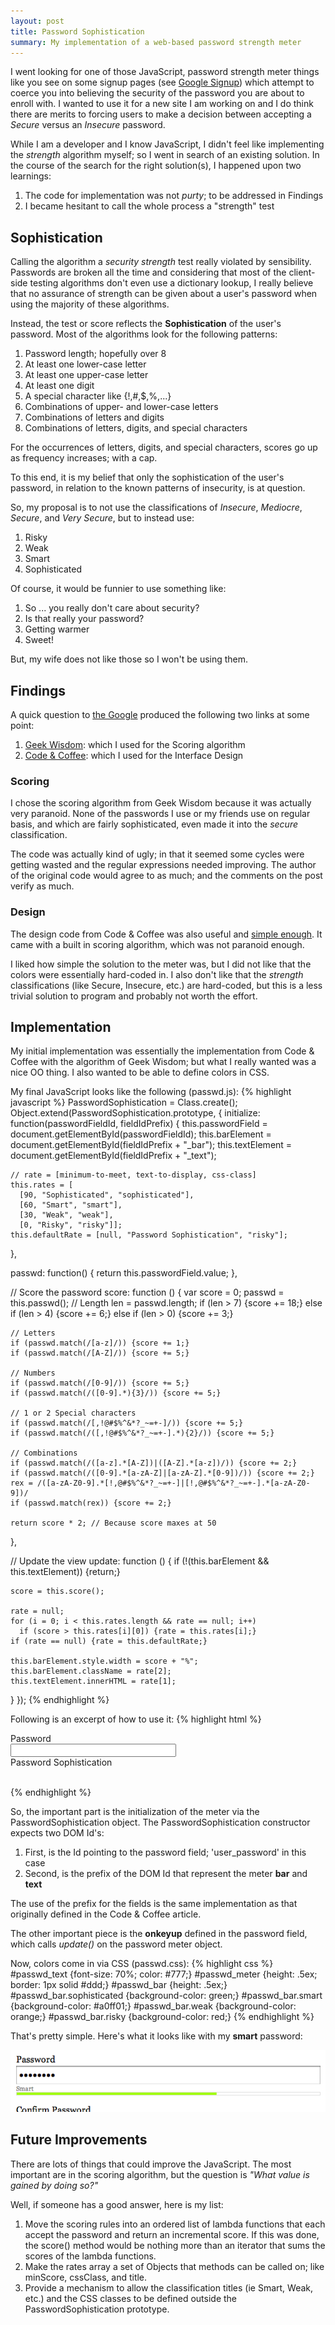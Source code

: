 ```yaml
---
layout: post
title: Password Sophistication
summary: My implementation of a web-based password strength meter
---
```


I went looking for one of those JavaScript, password strength meter things like you see on some signup pages (see [Google Signup](https://www.google.com/accounts/NewAccount)) which attempt to coerce you into believing the security of the password you are about to enroll with. I wanted to use it for a new site I am working on and I do think there are merits to forcing users to make a decision between accepting a _Secure_ versus an _Insecure_ password.

While I am a developer and I know JavaScript, I didn't feel like implementing the _strength_ algorithm myself; so I went in search of an existing solution. In the course of the search for the right solution(s), I happened upon two learnings:

1. The code for implementation was not _purty_; to be addressed in Findings
1. I became hesitant to call the whole process a "strength" test

## Sophistication

Calling the algorithm a _security strength_ test really violated by sensibility. Passwords are broken all the time and considering that most of the client-side testing algorithms don't even use a dictionary lookup, I really believe that no assurance of strength can be given about a user's password when using the majority of these algorithms.

Instead, the test or score reflects the **Sophistication** of the user's password. Most of the algorithms look for the following patterns:

1. Password length; hopefully over 8
1. At least one lower-case letter
1. At least one upper-case letter
1. At least one digit
1. A special character like {!,#,$,%,...} 
1. Combinations of upper- and lower-case letters 
1. Combinations of letters and digits
1. Combinations of letters, digits, and special characters

For the occurrences of letters, digits, and special characters, scores go up as frequency increases; with a cap.

To this end, it is my belief that only the sophistication of the user's password, in relation to the known patterns of insecurity, is at question.

So, my proposal is to not use the classifications of _Insecure_, _Mediocre_, _Secure_, and _Very Secure_, but to instead use:

1. Risky
1. Weak
1. Smart
1. Sophisticated

Of course, it would be funnier to use something like:

1. So ... you really don't care about security?
1. Is that really your password?
1. Getting warmer
1. Sweet!

But, my wife does not like those so I won't be using them.

## Findings

A quick question to [the Google](http://www.google.com/search?q=javascript+password+strength+meter) produced the following two links at some point:

1. [Geek Wisdom](http://www.geekwisdom.com/dyn/passwdmeter): which I used for the Scoring algorithm
1. [Code & Coffee](http://www.codeandcoffee.com/2007/06/27/how-to-make-a-password-strength-meter-like-google/): which I used for the Interface Design

### Scoring

I chose the scoring algorithm from Geek Wisdom because it was actually very paranoid. None of the passwords I use or my friends use on regular basis, and which are fairly sophisticated, even made it into the _secure_ classification.

The code was actually kind of ugly; in that it seemed some cycles were getting wasted and the regular expressions needed improving. The author of the original code would agree to as much; and the comments on the post verify as much.

### Design

The design code from Code & Coffee was also useful and [simple enough](http://www.codeandcoffee.com/wp-content/uploads/pwd_strength.js). It came with a built in scoring algorithm, which was not paranoid enough.

I liked how simple the solution to the meter was, but I did not like that the colors were essentially hard-coded in. I also don't like that the _strength_ classifications (like Secure, Insecure, etc.) are hard-coded, but this is a less trivial solution to program and probably not worth the effort.

## Implementation

My initial implementation was essentially the implementation from Code & Coffee with the algorithm of Geek Wisdom; but what I really wanted was a nice OO thing. I also wanted to be able to define colors in CSS.

My final JavaScript looks like the following (passwd.js):
{% highlight javascript %}
PasswordSophistication = Class.create();
Object.extend(PasswordSophistication.prototype, {
  initialize: function(passwordFieldId, fieldIdPrefix) {
    this.passwordField = document.getElementById(passwordFieldId);
    this.barElement = document.getElementById(fieldIdPrefix + "_bar");
    this.textElement = document.getElementById(fieldIdPrefix + "_text");

    // rate = [minimum-to-meet, text-to-display, css-class]
    this.rates = [
      [90, "Sophisticated", "sophisticated"],
      [60, "Smart", "smart"],
      [30, "Weak", "weak"],
      [0, "Risky", "risky"]];
    this.defaultRate = [null, "Password Sophistication", "risky"];
  },

  passwd: function() {
    return this.passwordField.value;
  },

  // Score the password
  score: function () {
    var score = 0;
    passwd = this.passwd();
    // Length
    len = passwd.length;
    if (len > 7) {score += 18;}
    else if (len > 4) {score += 6;}
    else if (len > 0) {score += 3;}

    // Letters
    if (passwd.match(/[a-z]/)) {score += 1;}
    if (passwd.match(/[A-Z]/)) {score += 5;}

    // Numbers
    if (passwd.match(/[0-9]/)) {score += 5;}
    if (passwd.match(/([0-9].*){3}/)) {score += 5;}

    // 1 or 2 Special characters
    if (passwd.match(/[,!@#$%^&*?_~=+-]/)) {score += 5;}
    if (passwd.match(/([,!@#$%^&*?_~=+-].*){2}/)) {score += 5;}

    // Combinations
    if (passwd.match(/([a-z].*[A-Z])|([A-Z].*[a-z])/)) {score += 2;}
    if (passwd.match(/([0-9].*[a-zA-Z]|[a-zA-Z].*[0-9])/)) {score += 2;}
    rex = /([a-zA-Z0-9].*[!,@#$%^&*?_~=+-]|[!,@#$%^&*?_~=+-].*[a-zA-Z0-9])/
    if (passwd.match(rex)) {score += 2;}
  
    return score * 2; // Because score maxes at 50
  },

  // Update the view
  update: function () {
    if (!(this.barElement && this.textElement)) {return;}

    score = this.score();

    rate = null;
    for (i = 0; i < this.rates.length && rate == null; i++)
      if (score > this.rates[i][0]) {rate = this.rates[i];}
    if (rate == null) {rate = this.defaultRate;}
 
    this.barElement.style.width = score + "%";
    this.barElement.className = rate[2];
    this.textElement.innerHTML = rate[1];
  }
});
{% endhighlight %}

Following is an excerpt of how to use it:
{% highlight html %}
<script src="/javascripts/passwd.js" type="text/javascript"></script>
<link href="/stylesheets/passwd.css" media="screen" rel="Stylesheet" type="text/css" />
<p>
  <div class='label'><label for='password'>Password</label></div>
  <div>
    <input id="user_password" name="user[password]"
      onkeyup="passwdMeter.update();"
      size="30" type="password" />
  </div>

  <div id='passwd_text'>Password Sophistication</div>
  <div id='passwd_meter'><div id='passwd_bar'>&nbsp;</div></div>
</p>
<script>
  passwdMeter = new PasswordSophistication('user_password', 'passwd');
</script>
{% endhighlight %}

So, the important part is the initialization of the meter via the PasswordSophistication object. The PasswordSophistication constructor expects two DOM Id's:

1. First, is the Id pointing to the password field; 'user\_password' in this case
1. Second, is the prefix of the DOM Id that represent the meter __bar__ and __text__

The use of the prefix for the fields is the same implementation as that originally defined in the Code & Coffee article.

The other important piece is the __onkeyup__ defined in the password field, which calls _update()_ on the password meter object.

Now, colors come in via CSS (passwd.css):
{% highlight css %}
#passwd_text {font-size: 70%; color: #777;}
#passwd_meter {height: .5ex; border: 1px solid #ddd;}
#passwd_bar {height: .5ex;}
#passwd_bar.sophisticated {background-color: green;}
#passwd_bar.smart {background-color: #a0ff01;}
#passwd_bar.weak {background-color: orange;}
#passwd_bar.risky {background-color: red;}
{% endhighlight %}

That's pretty simple. Here's what it looks like with my __smart__ password:

<img src="/images/articles/code/smart-passwd.png">

## Future Improvements

There are lots of things that could improve the JavaScript. The most important are in the scoring algorithm, but the question is _"What value is gained by doing so?"_

Well, if someone has a good answer, here is my list:

1. Move the scoring rules into an ordered list of lambda functions that each accept the password and return an incremental score. If this was done, the score() method would be nothing more than an iterator that sums the scores of the lambda functions.
1. Make the rates array a set of Objects that methods can be called on; like minScore, cssClass, and title.
1. Provide a mechanism to allow the classification titles (ie Smart, Weak, etc.) and the CSS classes to be defined outside the PasswordSophistication prototype.
